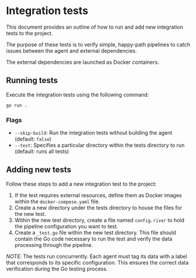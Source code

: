 # Integration tests

This document provides an outline of how to run and add new integration tests to the project.

The purpose of these tests is to verify simple, happy-path pipelines to catch issues between the agent and external dependencies.

The external dependencies are launched as Docker containers.

## Running tests

Execute the integration tests using the following command:

`go run .`

### Flags

* `--skip-build`: Run the integration tests without building the agent (default: `false`)
* `--test`: Specifies a particular directory within the tests directory to run (default: runs all tests)

## Adding new tests

Follow these steps to add a new integration test to the project:

1. If the test requires external resources, define them as Docker images within the `docker-compose.yaml` file.
2. Create a new directory under the tests directory to house the files for the new test.
3. Within the new test directory, create a file named `config.river` to hold the pipeline configuration you want to test.
4. Create a `_test.go` file within the new test directory. This file should contain the Go code necessary to run the test and verify the data processing through the pipeline.

 _NOTE_: The tests run concurrently. Each agent must tag its data with a label that corresponds to its specific configuration. This ensures the correct data verification during the Go testing process.
